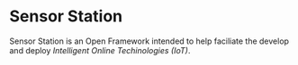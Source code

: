 # Sensor Station

Sensor Station is an Open Framework intended to help faciliate the
develop and deploy _Intelligent Online Techinologies (IoT)_.


